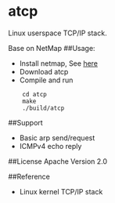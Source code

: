 # atcp
Linux userspace TCP/IP stack.

Base on NetMap
##Usage:
* Install netmap, See [here](https://github.com/luigirizzo/netmap)
* Download atcp
* Compile and run
```
	cd atcp
    make
    ./build/atcp
```


##Support

* Basic arp send/request
* ICMPv4 echo reply


##License
Apache Version 2.0

##Reference
* Linux kernel TCP/IP stack

